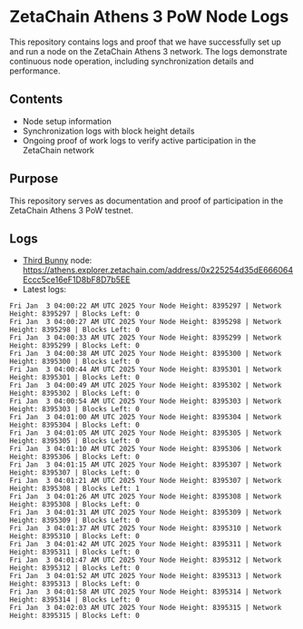 # ZetaChain Athens 3 PoW Node Logs
This repository contains logs and proof that we have successfully set up and run a node on the ZetaChain Athens 3 network. The logs demonstrate continuous node operation, including synchronization details and performance.

## Contents
- Node setup information
- Synchronization logs with block height details
- Ongoing proof of work logs to verify active participation in the ZetaChain network

## Purpose
This repository serves as documentation and proof of participation in the ZetaChain Athens 3 PoW testnet.

## Logs

- [Third Bunny](https://thirdbunny.xyz/) node: https://athens.explorer.zetachain.com/address/0x225254d35dE666064Eccc5ce16eF1D8bF8D7b5EE
- Latest logs:
```
Fri Jan  3 04:00:22 AM UTC 2025 Your Node Height: 8395297 | Network Height: 8395297 | Blocks Left: 0
Fri Jan  3 04:00:27 AM UTC 2025 Your Node Height: 8395298 | Network Height: 8395298 | Blocks Left: 0
Fri Jan  3 04:00:33 AM UTC 2025 Your Node Height: 8395299 | Network Height: 8395299 | Blocks Left: 0
Fri Jan  3 04:00:38 AM UTC 2025 Your Node Height: 8395300 | Network Height: 8395300 | Blocks Left: 0
Fri Jan  3 04:00:44 AM UTC 2025 Your Node Height: 8395301 | Network Height: 8395301 | Blocks Left: 0
Fri Jan  3 04:00:49 AM UTC 2025 Your Node Height: 8395302 | Network Height: 8395302 | Blocks Left: 0
Fri Jan  3 04:00:54 AM UTC 2025 Your Node Height: 8395303 | Network Height: 8395303 | Blocks Left: 0
Fri Jan  3 04:01:00 AM UTC 2025 Your Node Height: 8395304 | Network Height: 8395304 | Blocks Left: 0
Fri Jan  3 04:01:05 AM UTC 2025 Your Node Height: 8395305 | Network Height: 8395305 | Blocks Left: 0
Fri Jan  3 04:01:10 AM UTC 2025 Your Node Height: 8395306 | Network Height: 8395306 | Blocks Left: 0
Fri Jan  3 04:01:15 AM UTC 2025 Your Node Height: 8395307 | Network Height: 8395307 | Blocks Left: 0
Fri Jan  3 04:01:21 AM UTC 2025 Your Node Height: 8395307 | Network Height: 8395308 | Blocks Left: 1
Fri Jan  3 04:01:26 AM UTC 2025 Your Node Height: 8395308 | Network Height: 8395308 | Blocks Left: 0
Fri Jan  3 04:01:31 AM UTC 2025 Your Node Height: 8395309 | Network Height: 8395309 | Blocks Left: 0
Fri Jan  3 04:01:37 AM UTC 2025 Your Node Height: 8395310 | Network Height: 8395310 | Blocks Left: 0
Fri Jan  3 04:01:42 AM UTC 2025 Your Node Height: 8395311 | Network Height: 8395311 | Blocks Left: 0
Fri Jan  3 04:01:47 AM UTC 2025 Your Node Height: 8395312 | Network Height: 8395312 | Blocks Left: 0
Fri Jan  3 04:01:52 AM UTC 2025 Your Node Height: 8395313 | Network Height: 8395313 | Blocks Left: 0
Fri Jan  3 04:01:58 AM UTC 2025 Your Node Height: 8395314 | Network Height: 8395314 | Blocks Left: 0
Fri Jan  3 04:02:03 AM UTC 2025 Your Node Height: 8395315 | Network Height: 8395315 | Blocks Left: 0
```
